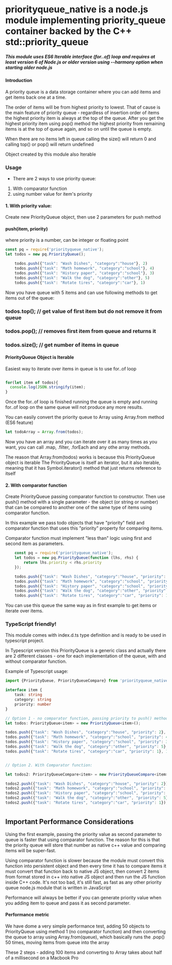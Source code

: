 # priorityqueue_native is a node.js module implementing priority_queue container backed by the C++ std::priority_queue

##### This module uses ES6 Iterable interface (for..of) loop and requires at least version 6 of Node.js or older version using --harmony option when starting older node.js
####
###
#### Introduction
A priority queue is a data storage container where you can add items and get items back one at a time.

The order of items will be from highest priority to lowest. That of cause is the main feature of priority queue - regardless of insertion order of items the highest priority item is always at the top of the queue. After you get the highest priority item using pop() method the highest priority from remaining items is at the top of queue again, and so on until the queue is empty.

When there are no items left in queue calling the size() will return 0 and calling top() or pop() will return undefined

Object created by this module also Iterable


### Usage
- There are 2 ways to use priority queue:
1) With comparator function
2) using number value for item's priority

#### 1. With priority value:
Create new PriorityQueue object, then use 2 parameters for push method
#### push(item, priority)
where priority is a number, can be integer or floating point

```javascript
const pq = require('priorityqueue_native');
let todos = new pq.PriorityQueue();

    todos.push({"task": "Wash Dishes", "category":"house"}, 2)
    todos.push({"task": "Math homework", "category":"school"}, 4)
    todos.push({"task": "History paper", "category":"school"}, 3)
    todos.push({"task": "Walk the dog", "category":"other"}, 5)
    todos.push({"task": "Rotate tires", "category":"car"}, 1)

```
Now you have queue with 5 items and can use following methods to get items out of the queue:

### todos.top();   // get value of first item but do not remove it from queue
### todos.pop();   // removes first item from queue and returns it
### todos.size();  // get number of items in queue

#### PriorityQueue Object is Iterable

Easiest way to iterate over items in queue is to use for..of loop

```javascript

for(let item of todos){
  console.log(JSON.stringify(item);
}

```
Once the for..of loop is finished running the queue is empty and running for..of loop on the same queue will not produce any more results.

You can easily convert the priority queue to Array using Array.from method (ES6 feature)
```javascript
let todoArray = Array.from(todos);
```
Now you have an array and you can iterate over it as many times as you want, you can call .map, .filter, .forEach and any othe array methods.

The reason that Array.from(todos) works is because this PriorityQueue object is iterable
The PriorityQueue is itself an iterator, but it also iterable, meaning that it has Symbol.iterator() method that just returns reference to itself

####  2. With comparator function
Create PriorityQueue passing comparator function to constructor. Then use push() method with a single parameter - the object (or string or number) that can be compared to another one of the same type of items using comparator function.

In this example we pass todo objects that have "priority" field and comparator function that uses this "priority" property for comparing items.

Comparator function must implement "less than" logic using first and second item as parameters.

```javascript
    const pq = require('priorityqueue_native');
    let todos = new pq.PriorityQueue(function (lhs, rhs) {
        return lhs.priority < rhs.priority
    });

    todos.push({"task": "Wash Dishes", "category":"house", "priority": 2});
    todos.push({"task": "Math homework", "category":"school", "priority": 4});
    todos.push({"task": "History paper", "category":"school", "priority": 3});
    todos.push({"task": "Walk the dog", "category":"other", "priority": 5});
    todos.push({"task": "Rotate tires", "category":"car", "priority": 1});


```
You can use this queue the same way as in first example to get items or iterate over items.


### TypeScript friendly!
This module comes with index.d.ts type definition and is ready to be used in typescript project.

In Typescript version this PriorityQueue is a generic class and actually there are 2 different classes - one for each implementation of the queue, with and without comparator function.

Example of Typescript usage:

```typescript
import {PriorityQueue, PriorityQueueCompare} from 'priorityqueue_native'

interface item {
    task: string
    category: string
    priority: number
}

// Option 1 - no comparator function, passing priority to push() method
let todos: PriorityQueue<item> = new PriorityQueue<item>();

todos.push({"task": "Wash Dishes", "category":"house", "priority": 2}, 2);
todos.push({"task": "Math homework", "category":"school", "priority": 4}, 4);
todos.push({"task": "History paper", "category":"school", "priority": 3}, 3);
todos.push({"task": "Walk the dog", "category":"other", "priority": 5}, 5);
todos.push({"task": "Rotate tires", "category":"car", "priority": 1}, 1);


// Option 2. With Comparator function:

let todos2: PriorityQueueCompare<item> = new PriorityQueueCompare<item>((left: item, right: item) => left.priority < right.priority);

todos2.push({"task": "Wash Dishes", "category":"house", "priority": 2});
todos2.push({"task": "Math homework", "category":"school", "priority": 4});
todos2.push({"task": "History paper", "category":"school", "priority": 3});
todos2.push({"task": "Walk the dog", "category":"other", "priority": 5});
todos2.push({"task": "Rotate tires", "category":"car", "priority": 1});
```

#
## Important Performance Considerations

Using the first example, passing the priority value as second parameter to queue is faster that using comparator function. The reason for this is that the priority queue will store that number as native c++ value and comparing items will be super-fast.

Using comparator function is slower because the module must convert this function into persistent object and then every time it has to compare items it must convert that function back to native JS object, then convert 2 items from format stored in c++ into native JS object and then run the JS function inside C++ code. It's not too bad, it's still fast, as fast as any other priority queue node.js module that is written in JavaScript

Performance will always be better if you can generate priority value when you adding item to queue and pass it as second parameter.

#### Performance metric
We have dome a very simple performance test, adding 50 objects to PriorityQueue using method 1 (no comparator function) and then converting the queue to array using Array.from(queue), which basically runs the .pop() 50 times, moving items from queue into the array

These 2 steps - adding 100 items and converting to Array takes about half of a millisecond on a Macbook Pro


